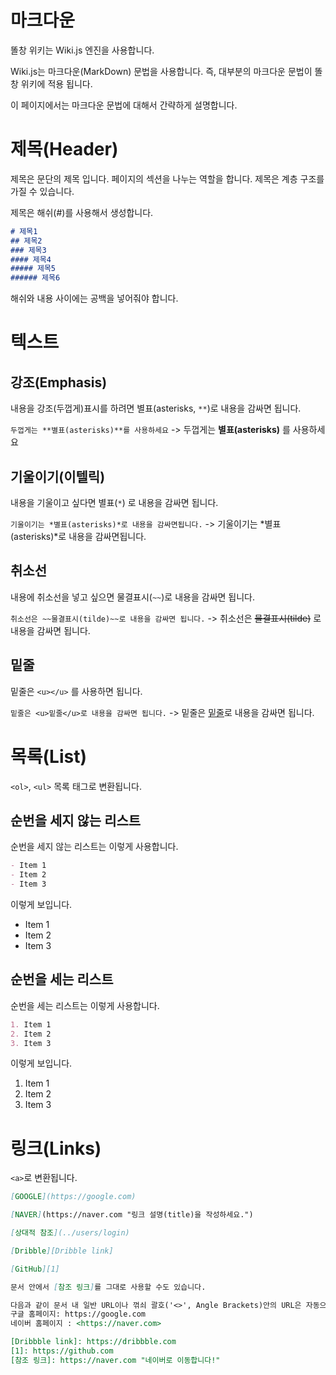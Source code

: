<!-- TITLE: 문서 작성법 -->
<!-- SUBTITLE: 똘창 위키의 문법 설명 -->

# 마크다운
똘창 위키는 Wiki.js 엔진을 사용합니다.

Wiki.js는 마크다운(MarkDown) 문법을 사용합니다. 즉, 대부분의 마크다운 문법이 똘창 위키에 적용 됩니다.

이 페이지에서는 마크다운 문법에 대해서 간략하게 설명합니다.

# 제목(Header)
제목은 문단의 제목 입니다. 페이지의 섹션을 나누는 역할을 합니다.
제목은 계층 구조를 가질 수 있습니다.

제목은 해쉬(#)를 사용해서 생성합니다.

```markdown
# 제목1
## 제목2
### 제목3
#### 제목4
##### 제목5
###### 제목6
```

해쉬와 내용 사이에는 공백을 넣어줘야 합니다.

# 텍스트

## 강조(Emphasis)
내용을 강조(두껍게)표시를 하려면 별표(asterisks, `**`)로 내용을 감싸면 됩니다.

`두껍게는 **별표(asterisks)**를 사용하세요` -> 두껍게는 **별표(asterisks)** 를 사용하세요

## 기울이기(이텔릭)
내용을 기울이고 싶다면 별표(`*`) 로 내용을 감싸면 됩니다.

`기울이기는 *별표(asterisks)*로 내용을 감싸면됩니다.` -> 기울이기는 *별표(asterisks)*로 내용을 감싸면됩니다. 

## 취소선
내용에 취소선을 넣고 싶으면 물결표시(`~~`)로 내용을 감싸면 됩니다.

`취소선은 ~~물결표시(tilde)~~로 내용을 감싸면 됩니다.` -> 취소선은 ~~물결표시(tilde)~~ 로 내용을 감싸면 됩니다.

## 밑줄
밑줄은 `<u></u>` 를 사용하면 됩니다.

`밑줄은 <u>밑줄</u>로 내용을 감싸면 됩니다.` -> 밑줄은 <u>밑줄</u>로 내용을 감싸면 됩니다.

# 목록(List)
`<ol>`, `<ul>` 목록 태그로 변환됩니다.

## 순번을 세지 않는 리스트
순번을 세지 않는 리스트는 이렇게 사용합니다.


```markdown
- Item 1
- Item 2
- Item 3
```

이렇게 보입니다.

- Item 1
- Item 2
- Item 3

## 순번을 세는 리스트
순번을 세는 리스트는 이렇게 사용합니다.


```markdown
1. Item 1
2. Item 2
3. Item 3
```

이렇게 보입니다.

1. Item 1
2. Item 2
3. Item 3

# 링크(Links)
`<a>`로 변환됩니다.

```markdown
[GOOGLE](https://google.com)

[NAVER](https://naver.com "링크 설명(title)을 작성하세요.")

[상대적 참조](../users/login)

[Dribble][Dribble link]

[GitHub][1]

문서 안에서 [참조 링크]를 그대로 사용할 수도 있습니다.

다음과 같이 문서 내 일반 URL이나 꺾쇠 괄호('<>', Angle Brackets)안의 URL은 자동으로 링크를 사용합니다.
구글 홈페이지: https://google.com
네이버 홈페이지 : <https://naver.com>

[Dribbble link]: https://dribbble.com
[1]: https://github.com
[참조 링크]: https://naver.com "네이버로 이동합니다!"
```


